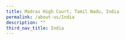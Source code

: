 ```yaml
---
title: Madras High Court, Tamil Nadu, India
permalink: /about-us/India
description: ""
third_nav_title: India
---
```

